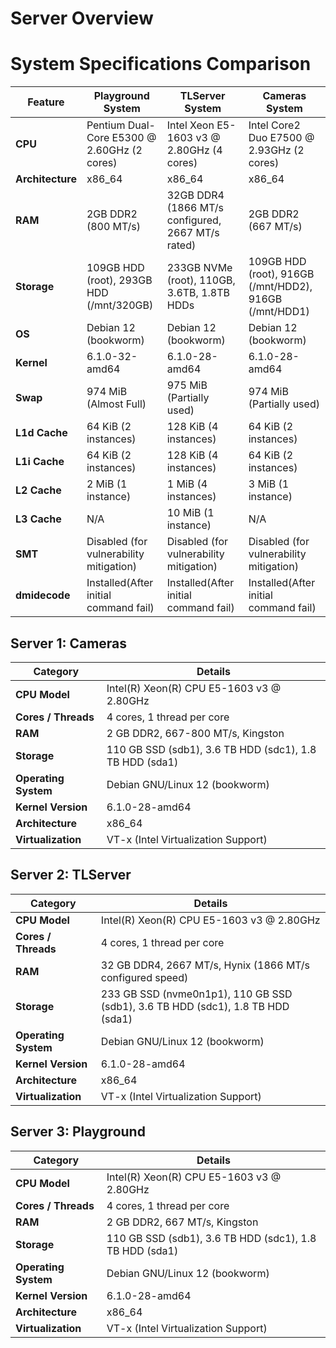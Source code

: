 # Server Overview


# System Specifications Comparison

| Feature          | Playground System                                | TLServer System                                | Cameras System                                 |
|------------------|--------------------------------------------------|------------------------------------------------|-------------------------------------------------|
| **CPU** | Pentium Dual-Core E5300 @ 2.60GHz (2 cores)       | Intel Xeon E5-1603 v3 @ 2.80GHz (4 cores)      | Intel Core2 Duo E7500 @ 2.93GHz (2 cores)      |
| **Architecture** | x86_64                                           | x86_64                                         | x86_64                                          |
| **RAM** | 2GB DDR2 (800 MT/s)                               | 32GB DDR4 (1866 MT/s configured, 2667 MT/s rated)| 2GB DDR2 (667 MT/s)                              |
| **Storage** | 109GB HDD (root), 293GB HDD (/mnt/320GB)          | 233GB NVMe (root), 110GB, 3.6TB, 1.8TB HDDs     | 109GB HDD (root), 916GB (/mnt/HDD2), 916GB (/mnt/HDD1) |
| **OS** | Debian 12 (bookworm)                              | Debian 12 (bookworm)                             | Debian 12 (bookworm)                             |
| **Kernel** | 6.1.0-32-amd64                                   | 6.1.0-28-amd64                                 | 6.1.0-28-amd64                                 |
| **Swap** | 974 MiB (Almost Full)                             | 975 MiB (Partially used)                         | 974 MiB (Partially used)                         |
| **L1d Cache** | 64 KiB (2 instances)                             | 128 KiB (4 instances)                            | 64 KiB (2 instances)                             |
| **L1i Cache** | 64 KiB (2 instances)                             | 128 KiB (4 instances)                            | 64 KiB (2 instances)                             |
| **L2 Cache** | 2 MiB (1 instance)                               | 1 MiB (4 instances)                              | 3 MiB (1 instance)                               |
| **L3 Cache** | N/A                                              | 10 MiB (1 instance)                              | N/A                                              |
| **SMT** | Disabled (for vulnerability mitigation)          | Disabled (for vulnerability mitigation)          | Disabled (for vulnerability mitigation)          |
| **dmidecode** | Installed(After initial command fail)             | Installed(After initial command fail)             | Installed(After initial command fail)             |

## Server 1: **Cameras**
| **Category**         | **Details**                                                                 |
|----------------------|-----------------------------------------------------------------------------|
| **CPU Model**        | Intel(R) Xeon(R) CPU E5-1603 v3 @ 2.80GHz                                   |
| **Cores / Threads**  | 4 cores, 1 thread per core                                                  |
| **RAM**              | 2 GB DDR2, 667-800 MT/s, Kingston                                          |
| **Storage**          | 110 GB SSD (sdb1), 3.6 TB HDD (sdc1), 1.8 TB HDD (sda1)                    |
| **Operating System** | Debian GNU/Linux 12 (bookworm)                                              |
| **Kernel Version**   | 6.1.0-28-amd64                                                             |
| **Architecture**     | x86_64                                                                      |
| **Virtualization**   | VT-x (Intel Virtualization Support)                                         |

## Server 2: **TLServer**
| **Category**         | **Details**                                                                 |
|----------------------|-----------------------------------------------------------------------------|
| **CPU Model**        | Intel(R) Xeon(R) CPU E5-1603 v3 @ 2.80GHz                                   |
| **Cores / Threads**  | 4 cores, 1 thread per core                                                  |
| **RAM**              | 32 GB DDR4, 2667 MT/s, Hynix (1866 MT/s configured speed)                   |
| **Storage**          | 233 GB SSD (nvme0n1p1), 110 GB SSD (sdb1), 3.6 TB HDD (sdc1), 1.8 TB HDD (sda1) |
| **Operating System** | Debian GNU/Linux 12 (bookworm)                                              |
| **Kernel Version**   | 6.1.0-28-amd64                                                             |
| **Architecture**     | x86_64                                                                      |
| **Virtualization**   | VT-x (Intel Virtualization Support)                                         |

## Server 3: **Playground**
| **Category**         | **Details**                                                                 |
|----------------------|-----------------------------------------------------------------------------|
| **CPU Model**        | Intel(R) Xeon(R) CPU E5-1603 v3 @ 2.80GHz                                   |
| **Cores / Threads**  | 4 cores, 1 thread per core                                                  |
| **RAM**              | 2 GB DDR2, 667 MT/s, Kingston                                              |
| **Storage**          | 110 GB SSD (sdb1), 3.6 TB HDD (sdc1), 1.8 TB HDD (sda1)                    |
| **Operating System** | Debian GNU/Linux 12 (bookworm)                                              |
| **Kernel Version**   | 6.1.0-28-amd64                                                             |
| **Architecture**     | x86_64                                                                      |
| **Virtualization**   | VT-x (Intel Virtualization Support) 
